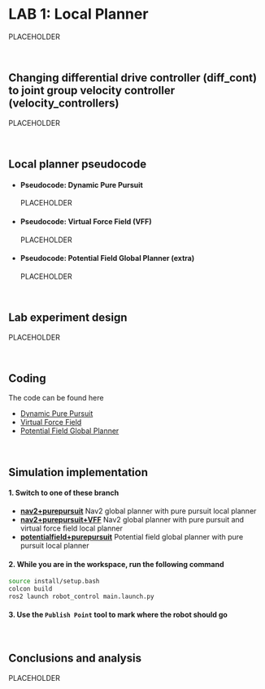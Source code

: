 # LAB 1: Local Planner
PLACEHOLDER

<br>

## Changing differential drive controller (diff_cont) to joint group velocity controller (velocity_controllers)
PLACEHOLDER

<br>

## Local planner pseudocode

- #### Pseudocode: Dynamic Pure Pursuit

  PLACEHOLDER

- #### Pseudocode: Virtual Force Field (VFF)

  PLACEHOLDER

- #### Pseudocode: Potential Field Global Planner (extra)

  PLACEHOLDER

<br>

## Lab experiment design
PLACEHOLDER

<br>

## Coding
The code can be found here

- [Dynamic Pure Pursuit](https://github.com/Nopparuj-an/FRA532_Mobile_Robots_LAB1/blob/master/src/robot_control/scripts/purepursuit_dynamic.py)
- [Virtual Force Field](https://github.com/Nopparuj-an/FRA532_Mobile_Robots_LAB1/blob/nav2%2Bpurepursuit%2BVFF/src/robot_control/scripts/vff_avoidance_from_purepursuit.py)
- [Potential Field Global Planner](https://github.com/Nopparuj-an/FRA532_Mobile_Robots_LAB1/blob/potentialfield%2Bpurepursuit/src/robot_control/scripts/global_planner.py)

<br>

## Simulation implementation
#### 1. Switch to one of these branch

- [**nav2+purepursuit**](https://github.com/Nopparuj-an/FRA532_Mobile_Robots_LAB1/tree/nav2%2Bpurepursuit) Nav2 global planner with pure pursuit local planner
- [**nav2+purepursuit+VFF**](https://github.com/Nopparuj-an/FRA532_Mobile_Robots_LAB1/tree/nav2%2Bpurepursuit%2BVFF) Nav2 global planner with pure pursuit and virtual force field local planner
- [**potentialfield+purepursuit**](https://github.com/Nopparuj-an/FRA532_Mobile_Robots_LAB1/tree/nav2%2Bpurepursuit) Potential field global planner with pure pursuit local planner

#### 2. While you are in the workspace, run the following command

```bash
source install/setup.bash
colcon build
ros2 launch robot_control main.launch.py
```

#### 3. Use the `Publish Point` tool to mark where the robot should go

<br>

## Conclusions and analysis
PLACEHOLDER
